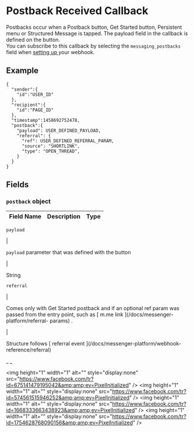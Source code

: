 #  Postback Received Callback

Postbacks occur when a Postback button, Get Started button, Persistent menu or
Structured Message is tapped. The payload field in the callback is defined on
the button.  
You can subscribe to this callback by selecting the ` messaging_postbacks `
field when [ setting up ](/docs/messenger-platform/webhook-reference#setup)
your webhook.

##  Example

    
    
    {
      "sender":{
        "id":"USER_ID"
      },
      "recipient":{
        "id":"PAGE_ID"
      },
      "timestamp":1458692752478,
      "postback":{
        "payload": USER_DEFINED_PAYLOAD,
        "referral": {
          "ref": USER_DEFINED_REFERRAL_PARAM,
          "source": "SHORTLINK",
          "type": "OPEN_THREAD",
        }
      }
    }    

##  Fields

###  ` postback ` object

Field Name  |  Description  |  Type  
---|---|---  
  
` payload `

|

` payload ` parameter that was defined with the button

|

String  
  
` referral `

|

Comes only with Get Started postback and if an optional ref param was passed
from the entry point, such as [ m.me link ](/docs/messenger-platform/referral-
params) .

|

Structure follows [ referral event ](/docs/messenger-platform/webhook-
reference/referral)  
  
_ _

&lt;img height="1" width="1" alt="" style="display:none"
src="https://www.facebook.com/tr?id=675141479195042&amp;amp;ev=PixelInitialized"
/&gt; &lt;img height="1" width="1" alt="" style="display:none"
src="https://www.facebook.com/tr?id=574561515946252&amp;amp;ev=PixelInitialized"
/&gt; &lt;img height="1" width="1" alt="" style="display:none"
src="https://www.facebook.com/tr?id=1668333663438923&amp;amp;ev=PixelInitialized"
/&gt; &lt;img height="1" width="1" alt="" style="display:none"
src="https://www.facebook.com/tr?id=1754628768090156&amp;amp;ev=PixelInitialized"
/&gt;

